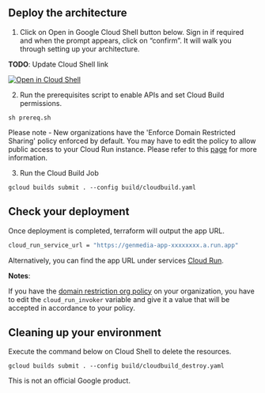 ## Deploy the architecture

1. Click on Open in Google Cloud Shell button below. Sign in if required and when the prompt appears, click on “confirm”. It will walk you through setting up your architecture.

**TODO**: Update Cloud Shell link

<a href=""/>
    <img alt="Open in Cloud Shell" src="https://gstatic.com/cloudssh/images/open-btn.svg">
</a>

2. Run the prerequisites script to enable APIs and set Cloud Build permissions.
```
sh prereq.sh
```

Please note - New organizations have the 'Enforce Domain Restricted Sharing' policy enforced by default. You may have to edit the policy to allow public access to your Cloud Run instance. Please refer to this [page](https://cloud.google.com/resource-manager/docs/organization-policy/restricting-domains#setting_the_organization_policy) for more information.

3. Run the Cloud Build Job
```
gcloud builds submit . --config build/cloudbuild.yaml
```

## Check your deployment
Once deployment is completed, terraform will output the app URL.

```sh
cloud_run_service_url = "https://genmedia-app-xxxxxxxx.a.run.app"
```

Alternatively, you can find the app URL under services [Cloud Run](https://console.cloud.google.com/run).



**Notes**:

If you have the [domain restriction org policy](https://cloud.google.com/resource-manager/docs/organization-policy/restricting-domains) on your organization, you have to edit the `cloud_run_invoker` variable and give it a value that will be accepted in accordance to your policy.

## Cleaning up your environment
Execute the command below on Cloud Shell to delete the resources.
```
gcloud builds submit . --config build/cloudbuild_destroy.yaml
```

This is not an official Google product.
